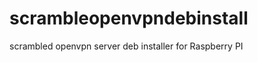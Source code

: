 scrambleopenvpndebinstall
=========================

scrambled openvpn server deb installer for Raspberry PI
